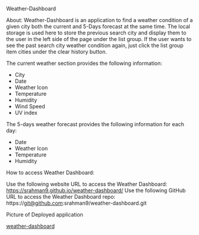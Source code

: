 Weather-Dashboard

About: Weather-Dashboard is an application to find a weather condition of a given city both the current and 5-Days forecast at the same time. The local storage is used here to store the previous search city and display them to the user in the left side of the page under the list group. If the user wants to see the past search city weather condition again, just click the list group item cities under the clear history button.

The current weather section provides the following information:

- City
- Date
- Weather Icon
- Temperature
- Humidity
- Wind Speed
- UV index

The 5-days weather forecast provides the following information for each day:

- Date
- Weather Icon
- Temperature
- Humidity

How to access Weather Dashboard:

Use the following website URL to access the Weather Dashboard: https://srahman9.github.io/weather-dashboard/
Use the following GitHub URL to access the Weather Dashboard repo: https://git@github.com:srahman9/weather-dashboard.git

Picture of Deployed application

[weather-dashboard](C:\Users\Zak\Desktop\projects\weather-dashboard\image\weather-dashboard.PNG)
